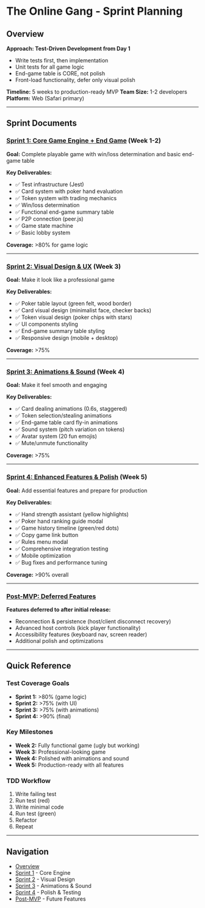 # The Online Gang - Sprint Planning

## Overview
**Approach: Test-Driven Development from Day 1**
- Write tests first, then implementation
- Unit tests for all game logic
- End-game table is CORE, not polish
- Front-load functionality, defer only visual polish

**Timeline:** 5 weeks to production-ready MVP
**Team Size:** 1-2 developers
**Platform:** Web (Safari primary)

---

## Sprint Documents

### [Sprint 1: Core Game Engine + End Game](./sprint-1.md) (Week 1-2)
**Goal:** Complete playable game with win/loss determination and basic end-game table

**Key Deliverables:**
- ✅ Test infrastructure (Jest)
- ✅ Card system with poker hand evaluation
- ✅ Token system with trading mechanics
- ✅ Win/loss determination
- ✅ Functional end-game summary table
- ✅ P2P connection (peer.js)
- ✅ Game state machine
- ✅ Basic lobby system

**Coverage:** >80% for game logic

---

### [Sprint 2: Visual Design & UX](./sprint-2.md) (Week 3)
**Goal:** Make it look like a professional game

**Key Deliverables:**
- ✅ Poker table layout (green felt, wood border)
- ✅ Card visual design (minimalist face, checker backs)
- ✅ Token visual design (poker chips with stars)
- ✅ UI components styling
- ✅ End-game summary table styling
- ✅ Responsive design (mobile + desktop)

**Coverage:** >75%

---

### [Sprint 3: Animations & Sound](./sprint-3.md) (Week 4)
**Goal:** Make it feel smooth and engaging

**Key Deliverables:**
- ✅ Card dealing animations (0.6s, staggered)
- ✅ Token selection/stealing animations
- ✅ End-game table card fly-in animations
- ✅ Sound system (pitch variation on tokens)
- ✅ Avatar system (20 fun emojis)
- ✅ Mute/unmute functionality

**Coverage:** >75%

---

### [Sprint 4: Enhanced Features & Polish](./sprint-4.md) (Week 5)
**Goal:** Add essential features and prepare for production

**Key Deliverables:**
- ✅ Hand strength assistant (yellow highlights)
- ✅ Poker hand ranking guide modal
- ✅ Game history timeline (green/red dots)
- ✅ Copy game link button
- ✅ Rules menu modal
- ✅ Comprehensive integration testing
- ✅ Mobile optimization
- ✅ Bug fixes and performance tuning

**Coverage:** >90% overall

---

### [Post-MVP: Deferred Features](./post-mvp.md)
**Features deferred to after initial release:**
- Reconnection & persistence (host/client disconnect recovery)
- Advanced host controls (kick player functionality)
- Accessibility features (keyboard nav, screen reader)
- Additional polish and optimizations

---

## Quick Reference

### Test Coverage Goals
- **Sprint 1:** >80% (game logic)
- **Sprint 2:** >75% (with UI)
- **Sprint 3:** >75% (with animations)
- **Sprint 4:** >90% (final)

### Key Milestones
- **Week 2:** Fully functional game (ugly but working)
- **Week 3:** Professional-looking game
- **Week 4:** Polished with animations and sound
- **Week 5:** Production-ready with all features

### TDD Workflow
1. Write failing test
2. Run test (red)
3. Write minimal code
4. Run test (green)
5. Refactor
6. Repeat

---

## Navigation
- [Overview](./00-overview.md)
- [Sprint 1](./sprint-1.md) - Core Engine
- [Sprint 2](./sprint-2.md) - Visual Design
- [Sprint 3](./sprint-3.md) - Animations & Sound
- [Sprint 4](./sprint-4.md) - Polish & Testing
- [Post-MVP](./post-mvp.md) - Future Features
